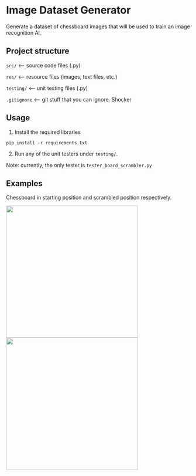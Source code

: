 # Image Dataset Generator
Generate a dataset of chessboard images that will be used to train an image recognition AI. 

## Project structure
```src/``` <-- source code files (.py)

```res/``` <-- resource files (images, text files, etc.)

```testing/``` <-- unit testing files (.py)

```.gitignore``` <-- git stuff that you can ignore. Shocker

## Usage
1. Install the required libraries

```pip install -r requirements.txt```

2. Run any of the unit testers under ```testing/```.
   
Note: currently, the only tester is ```tester_board_scrambler.py```

## Examples
Chessboard in starting position and scrambled position respectively.

<img src=res/sample-board-starting-position.png width=360 height=360>
<img src=res/sample-board-scrambled.png width=360 height=360>
